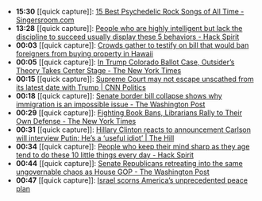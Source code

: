 - **15:30** [[quick capture]]:  [15 Best Psychedelic Rock Songs of All Time - Singersroom.com](https://singersroom.com/w36/best-psychedelic-rock-songs-of-all-time/)
- **13:28** [[quick capture]]:  [People who are highly intelligent but lack the discipline to succeed usually display these 5 behaviors - Hack Spirit](https://hackspirit.com/people-who-are-highly-intelligent-but-lack-the-discipline-to-succeed-usually-display-these-behaviors/)
- **00:03** [[quick capture]]:  [Crowds gather to testify on bill that would ban foreigners from buying property in Hawaii](https://www.hawaiinewsnow.com/2024/02/07/foreigners-would-be-banned-buying-property-hawaii-under-new-proposed-bill-gaining-support-local-homebuyers/)
- **00:05** [[quick capture]]:  [In Trump Colorado Ballot Case, Outsider’s Theory Takes Center Stage - The New York Times](https://www.nytimes.com/2024/02/07/us/politics/tillman-constitution-trump-colorado-ballot.html)
- **00:15** [[quick capture]]:  [Supreme Court may not escape unscathed from its latest date with Trump | CNN Politics](https://www.cnn.com/2024/02/08/politics/donald-trump-supreme-court-2024-analysis/index.html)
- **00:18** [[quick capture]]:  [Senate border bill collapse shows why immigration is an impossible issue - The Washington Post](https://www.washingtonpost.com/politics/2024/02/07/why-border-is-such-an-impossible-political-issue/)
- **00:29** [[quick capture]]:  [Fighting Book Bans, Librarians Rally to Their Own Defense - The New York Times](https://www.nytimes.com/2024/02/03/us/book-bans-librarians.html)
- **00:31** [[quick capture]]:  [Hillary Clinton reacts to announcement Carlson will interview Putin: He’s a ‘useful idiot’ | The Hill](https://thehill.com/homenews/media/4454864-hillary-clinton-carlson-putin-interview-hes-a-useful-idiot/)
- **00:34** [[quick capture]]:  [People who keep their mind sharp as they age tend to do these 10 little things every day - Hack Spirit](https://hackspirit.com/people-who-keep-their-mind-sharp-as-they-age-tend-to-do-these-little-things-every-day/)
- **00:44** [[quick capture]]:  [Senate Republicans retreating into the same ungovernable chaos as House GOP - The Washington Post](https://www.washingtonpost.com/politics/2024/02/07/senate-republicans-retreating-into-same-ungovernable-chaos-house-gop/)
- **00:47** [[quick capture]]:  [Israel scorns America’s unprecedented peace plan](https://www.economist.com/middle-east-and-africa/2024/02/07/israel-scorns-americas-unprecedented-peace-plan)